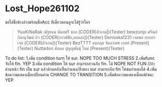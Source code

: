 # Lost_Hope261102 
ขอใส่ชื่อข้างล่างพร้อมชื่อAcc ทีเดี่ยวตอนดูจะได้รู้ว่าใคร

>YuuKiNaRak ณัฐชนน นันทศรี ซอล  (CODER[ตัวเกม])(Tester)
>bewzunjo ศรัณย์ กิมานุวัฒน์ บิว  (CODER[กราฟฟิก,ตกแต่ง])(Tester)
>Denisska1231 เจตพล กอบกำ เจต (CODER[ตัวเกม])(Tester)
>BezTTTT ธนกฤต จันลาเศษ เบสท์ (Present)(Tester)
>Nuttadon นัทดล ปุญญพันธุ์ ใหม่ (Present)(Tester)

To do list:
    1.เพิ่ม condition turn ให้ sur. NOPE TOO MUCH STRESS
    2.เพิ่มfunc จับให้ fin. YEP
    3.เพิ่ม condition ให้ sur สามารถสวนกับ fin. ได้ NOPE NOT FUN
     //ถ้าด้านหน้า fin เป็น sur แล้วด้านหลังเป็นกำแพง/สิ่งของ sur สามารถบีบ fin ให้ชนกำแพงได้ 
    4.เพิ่มข้อความแสดงเมื่อเปลี่ยนด่าน CHANGE TO TRANSITION
    5.เพิ่มข้อความแสดงเมื่อแพ้/ชนะ YEP
    
